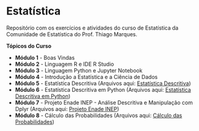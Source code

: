 # Estatística

Repositório com os exercícios e atividades do curso de Estatística da Comunidade de Estatística do Prof. Thiago Marques.

**Tópicos do Curso**
 - <b>Módulo 1</b> - Boas Vindas
 - <b>Módulo 2</b> - Linguagem R e IDE R Studio
 - <b>Módulo 3</b> - Linguagem Python e Jupyter Notebook
 - <b>Módulo 4</b> - Introdução a Estatística e a Ciência de Dados
 - <b>Módulo 5</b> - Estatística Descritiva
 (Arquivos aqui: <a href="https://github.com/brunatoloti/estatistica/tree/main/Estat%C3%ADstica%20Descritiva/R">Estatística Descritiva</a>)
 - <b>Módulo 6</b> - Estatística Descritiva em Python
 (Arquivos aqui: <a href="https://github.com/brunatoloti/estatistica/tree/main/Estat%C3%ADstica%20Descritiva%20em%20Python">Estatística Descritiva em Python</a>)
 - <b>Módulo 7</b> - Projeto Enade INEP - Análise Descritiva e Manipulação com Dplyr
 (Arquivos aqui: <a href="https://github.com/brunatoloti/estatistica/tree/main/Projeto%20Enade%20-%20INEP%20-%20An%C3%A1lise%20Descritiva%20e%20Manipula%C3%A7%C3%A3o%20com%20Dplyr">Projeto Enade INEP</a>)
 - <b>Módulo 8</b> - Cálculo das Probabilidades
 (Arquivos aqui: <a href="https://github.com/brunatoloti/estatistica/tree/main/C%C3%A1lculo%20das%20Probabilidades">Cálculo das Probabilidades</a>)
